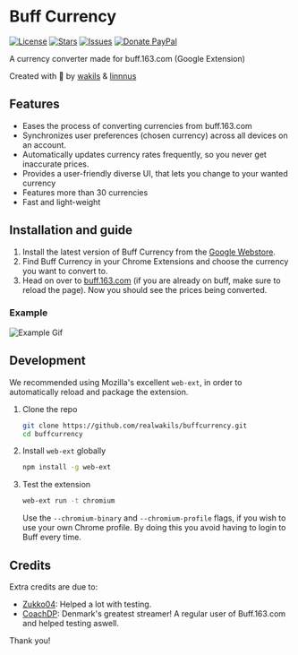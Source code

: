 # Buff Currency

[![License](https://img.shields.io/github/license/realwakils/buffcurrency.svg)](https://github.com/realwakils/buffcurrency/blob/master/LICENSE)
[![Stars](https://img.shields.io/github/stars/realwakils/buffcurrency.svg)](https://github.com/realwakils/buffcurrency/stargazers)
[![Issues](https://img.shields.io/github/issues/realwakils/buffcurrency.svg)](https://github.com/realwakils/buffcurrency/issues)
[![Donate PayPal](https://img.shields.io/badge/donate-paypal-blue.svg)](https://www.paypal.me/wakils)

A currency converter made for buff.163.com (Google Extension)

Created with 💖 by [wakils] & [linnnus]

## Features

* Eases the process of converting currencies from buff.163.com
* Synchronizes user preferences (chosen currency) across all devices on an account.
* Automatically updates currency rates frequently, so you never get inaccurate prices.
* Provides a user-friendly diverse UI, that lets you change to your wanted currency
* Features more than 30 currencies
* Fast and light-weight

## Installation and guide

1. Install the latest version of Buff Currency from the [Google Webstore][webstore link].
2. Find Buff Currency in your Chrome Extensions and choose the currency you
   want to convert to.
3. Head on over to [buff.163.com] (if you are already on buff, make sure to
   reload the page). Now you should see the prices being converted.

### Example

<!-- TODO: a gif of choosing a currency and loading buff.163.com should be showed -->
![Example Gif](https://lh3.googleusercontent.com/pmu_4mv0HxjFKYyneLbmRh4_dUKvKActVx1-KuO4bE6SYVTr_irojvy9ynN1_0HygI4OPxCDDGXYDIRVB_4ccQX8=w640-h400-e365-rj-sc0x00ffffff "Buff front page. Prices are converted to USD.")

## Development

We recommended using Mozilla's excellent `web-ext`, in order to automatically
reload and package the extension.

1. Clone the repo
   ```sh
   git clone https://github.com/realwakils/buffcurrency.git
   cd buffcurrency
   ```
2. Install `web-ext` globally
   ```sh
   npm install -g web-ext
   ```
3. Test the extension
   ```sh
   web-ext run -t chromium
   ```
   Use the `--chromium-binary` and `--chromium-profile` flags, if you wish
   to use your own Chrome profile. By doing this you avoid having to login
   to Buff every time.

## Credits

Extra credits are due to:

- [Zukko04]: Helped a lot with testing.
- [CoachDP]: Denmark's greatest streamer! A regular user of Buff.163.com and helped testing aswell.

Thank you!

[wakils]: http://wakils.com
[linnnus]: https://www.youtube.com/watch?v=dQw4w9WgXcQ
[webstore link]: https://chrome.google.com/webstore/detail/buff-currency/ecnjcjbilnpjjnpjlfkoompbpehpbnbc
[example gif]: https://lh3.googleusercontent.com/pmu_4mv0HxjFKYyneLbmRh4_dUKvKActVx1-KuO4bE6SYVTr_irojvy9ynN1_0HygI4OPxCDDGXYDIRVB_4ccQX8=w640-h400-e365-rj-sc0x00ffffff
[buff.163.com]: https://buff.163.com/
[Zukko04]: https://www.instagram.com/lassesejrbrunbjerg/
[CoachDP]: https://www.twitch.tv/coachdp

